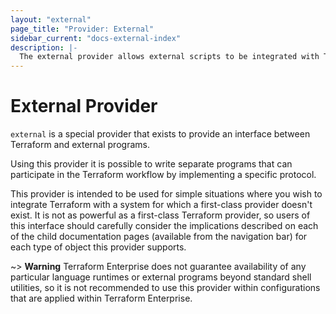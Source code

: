 ```yaml
---
layout: "external"
page_title: "Provider: External"
sidebar_current: "docs-external-index"
description: |-
  The external provider allows external scripts to be integrated with Terraform.
---
```


# External Provider

`external` is a special provider that exists to provide an interface
between Terraform and external programs.

Using this provider it is possible to write separate programs that can
participate in the Terraform workflow by implementing a specific protocol.

This provider is intended to be used for simple situations where you wish
to integrate Terraform with a system for which a first-class provider
doesn't exist. It is not as powerful as a first-class Terraform provider,
so users of this interface should carefully consider the implications
described on each of the child documentation pages (available from the
navigation bar) for each type of object this provider supports.

~> **Warning** Terraform Enterprise does not guarantee availability of any
particular language runtimes or external programs beyond standard shell
utilities, so it is not recommended to use this provider within configurations
that are applied within Terraform Enterprise.
